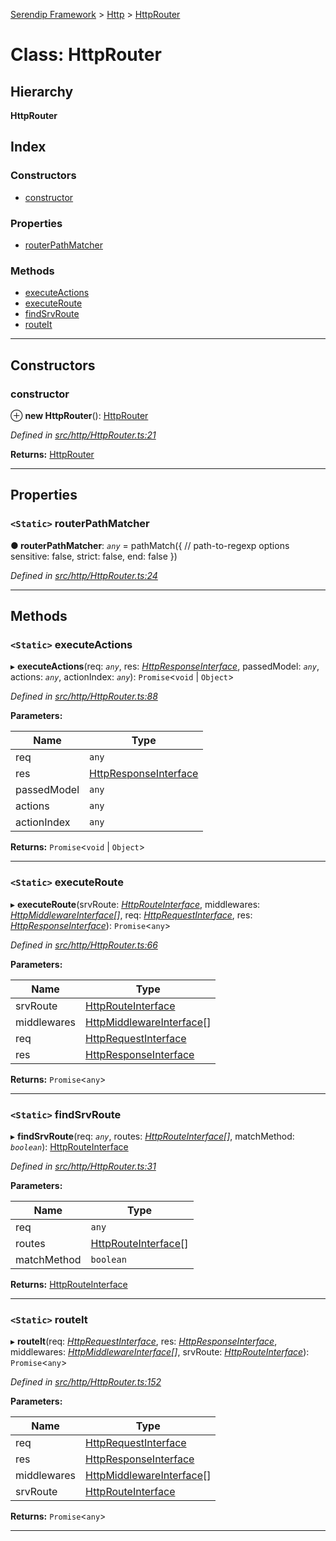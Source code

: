 [Serendip Framework](../README.md) > [Http](../modules/http.md) > [HttpRouter](../classes/http.httprouter.md)

# Class: HttpRouter

## Hierarchy

**HttpRouter**

## Index

### Constructors

* [constructor](http.httprouter.md#constructor)

### Properties

* [routerPathMatcher](http.httprouter.md#routerpathmatcher)

### Methods

* [executeActions](http.httprouter.md#executeactions)
* [executeRoute](http.httprouter.md#executeroute)
* [findSrvRoute](http.httprouter.md#findsrvroute)
* [routeIt](http.httprouter.md#routeit)

---

## Constructors

<a id="constructor"></a>

###  constructor

⊕ **new HttpRouter**(): [HttpRouter](http.httprouter.md)

*Defined in [src/http/HttpRouter.ts:21](https://github.com/m-esm/serendip/blob/17b0858/src/http/HttpRouter.ts#L21)*

**Returns:** [HttpRouter](http.httprouter.md)

___

## Properties

<a id="routerpathmatcher"></a>

### `<Static>` routerPathMatcher

**● routerPathMatcher**: *`any`* =  pathMatch({
    // path-to-regexp options
    sensitive: false,
    strict: false,
    end: false
  })

*Defined in [src/http/HttpRouter.ts:24](https://github.com/m-esm/serendip/blob/17b0858/src/http/HttpRouter.ts#L24)*

___

## Methods

<a id="executeactions"></a>

### `<Static>` executeActions

▸ **executeActions**(req: *`any`*, res: *[HttpResponseInterface](../interfaces/http.httpresponseinterface.md)*, passedModel: *`any`*, actions: *`any`*, actionIndex: *`any`*): `Promise`<`void` \| `Object`>

*Defined in [src/http/HttpRouter.ts:88](https://github.com/m-esm/serendip/blob/17b0858/src/http/HttpRouter.ts#L88)*

**Parameters:**

| Name | Type |
| ------ | ------ |
| req | `any` |
| res | [HttpResponseInterface](../interfaces/http.httpresponseinterface.md) |
| passedModel | `any` |
| actions | `any` |
| actionIndex | `any` |

**Returns:** `Promise`<`void` \| `Object`>

___
<a id="executeroute"></a>

### `<Static>` executeRoute

▸ **executeRoute**(srvRoute: *[HttpRouteInterface](../interfaces/http.httprouteinterface.md)*, middlewares: *[HttpMiddlewareInterface](../interfaces/http.httpmiddlewareinterface.md)[]*, req: *[HttpRequestInterface](../interfaces/http.httprequestinterface.md)*, res: *[HttpResponseInterface](../interfaces/http.httpresponseinterface.md)*): `Promise`<`any`>

*Defined in [src/http/HttpRouter.ts:66](https://github.com/m-esm/serendip/blob/17b0858/src/http/HttpRouter.ts#L66)*

**Parameters:**

| Name | Type |
| ------ | ------ |
| srvRoute | [HttpRouteInterface](../interfaces/http.httprouteinterface.md) |
| middlewares | [HttpMiddlewareInterface](../interfaces/http.httpmiddlewareinterface.md)[] |
| req | [HttpRequestInterface](../interfaces/http.httprequestinterface.md) |
| res | [HttpResponseInterface](../interfaces/http.httpresponseinterface.md) |

**Returns:** `Promise`<`any`>

___
<a id="findsrvroute"></a>

### `<Static>` findSrvRoute

▸ **findSrvRoute**(req: *`any`*, routes: *[HttpRouteInterface](../interfaces/http.httprouteinterface.md)[]*, matchMethod: *`boolean`*): [HttpRouteInterface](../interfaces/http.httprouteinterface.md)

*Defined in [src/http/HttpRouter.ts:31](https://github.com/m-esm/serendip/blob/17b0858/src/http/HttpRouter.ts#L31)*

**Parameters:**

| Name | Type |
| ------ | ------ |
| req | `any` |
| routes | [HttpRouteInterface](../interfaces/http.httprouteinterface.md)[] |
| matchMethod | `boolean` |

**Returns:** [HttpRouteInterface](../interfaces/http.httprouteinterface.md)

___
<a id="routeit"></a>

### `<Static>` routeIt

▸ **routeIt**(req: *[HttpRequestInterface](../interfaces/http.httprequestinterface.md)*, res: *[HttpResponseInterface](../interfaces/http.httpresponseinterface.md)*, middlewares: *[HttpMiddlewareInterface](../interfaces/http.httpmiddlewareinterface.md)[]*, srvRoute: *[HttpRouteInterface](../interfaces/http.httprouteinterface.md)*): `Promise`<`any`>

*Defined in [src/http/HttpRouter.ts:152](https://github.com/m-esm/serendip/blob/17b0858/src/http/HttpRouter.ts#L152)*

**Parameters:**

| Name | Type |
| ------ | ------ |
| req | [HttpRequestInterface](../interfaces/http.httprequestinterface.md) |
| res | [HttpResponseInterface](../interfaces/http.httpresponseinterface.md) |
| middlewares | [HttpMiddlewareInterface](../interfaces/http.httpmiddlewareinterface.md)[] |
| srvRoute | [HttpRouteInterface](../interfaces/http.httprouteinterface.md) |

**Returns:** `Promise`<`any`>

___

